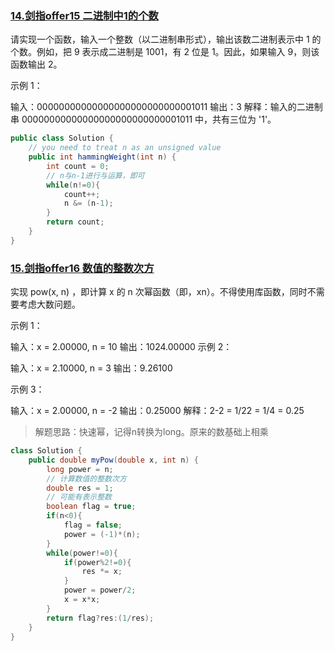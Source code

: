 ### [14.剑指offer15 二进制中1的个数](https://leetcode-cn.com/problems/er-jin-zhi-zhong-1de-ge-shu-lcof/)

请实现一个函数，输入一个整数（以二进制串形式），输出该数二进制表示中 1 的个数。例如，把 9 表示成二进制是 1001，有 2 位是 1。因此，如果输入 9，则该函数输出 2。

示例 1：

输入：00000000000000000000000000001011
输出：3
解释：输入的二进制串 00000000000000000000000000001011 中，共有三位为 '1'。

```java
public class Solution {
    // you need to treat n as an unsigned value
    public int hammingWeight(int n) {
        int count = 0;
        // n与n-1进行与运算，即可 
        while(n!=0){
            count++;
            n &= (n-1);
        }
        return count;
    }
}
```

### [15.剑指offer16 数值的整数次方](https://leetcode-cn.com/problems/shu-zhi-de-zheng-shu-ci-fang-lcof/)

实现 pow(x, n) ，即计算 x 的 n 次幂函数（即，xn）。不得使用库函数，同时不需要考虑大数问题。

 

示例 1：

输入：x = 2.00000, n = 10
输出：1024.00000
示例 2：

输入：x = 2.10000, n = 3
输出：9.26100

示例 3：

输入：x = 2.00000, n = -2
输出：0.25000
解释：2-2 = 1/22 = 1/4 = 0.25

> 解题思路：快速幂，记得n转换为long。原来的数基础上相乘

```java
class Solution {
    public double myPow(double x, int n) {
        long power = n;
        // 计算数值的整数次方
        double res = 1;
        // 可能有表示整数
        boolean flag = true;
        if(n<0){
            flag = false;
            power = (-1)*(n);
        }
        while(power!=0){
            if(power%2!=0){
                res *= x;
            }
            power = power/2;
            x = x*x;
        }
        return flag?res:(1/res);
    }
}
```

